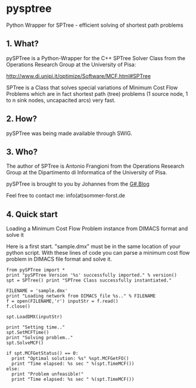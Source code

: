 # pysptree
Python Wrapper for SPTree - efficient solving of shortest path problems

## 1. What?
pySPTree is a Python-Wrapper for the C++ SPTree Solver Class from the Operations Research Group at the University of Pisa:

http://www.di.unipi.it/optimize/Software/MCF.html#SPTree

SPTree is a Class that solves special variations of Minimum Cost Flow Problems which are in fact shortest path (tree) problems (1 source node, 1 to n sink nodes, uncapacited arcs) very fast.

## 2. How?
pySPTree was being made available through SWIG.

## 3. Who?
The author of SPTree is Antonio Frangioni from the Operations Research Group at the Dipartimento di Informatica of the University of Pisa.

pySPTree is brought to you by Johannes from the [G#.Blog](http://www.sommer-forst.de/blog)

Feel free to contact me: info(at)sommer-forst.de

## 4. Quick start
Loading a Minimum Cost Flow Problem instance from DIMACS format and solve it

Here is a first start. "sample.dmx" must be in the same location of your python script. With these lines of code you can parse a minimum cost flow problem in DIMACS file format and solve it.

```
from pySPTree import * 
print "pySPTree Version '%s' successfully imported." % version() 
spt = SPTree() print "SPTree Class successfully instantiated." 

FILENAME = 'sample.dmx' 
print "Loading network from DIMACS file %s.." % FILENAME 
f = open(FILENAME,'r') inputStr = f.read() 
f.close() 

spt.LoadDMX(inputStr)

print "Setting time.." 
spt.SetMCFTime() 
print "Solving problem.." 
spt.SolveMCF() 

if spt.MCFGetStatus() == 0: 
  print "Optimal solution: %s" %spt.MCFGetFO() 
  print "Time elapsed: %s sec " %(spt.TimeMCF()) 
else: 
  print "Problem unfeasible!" 
  print "Time elapsed: %s sec " %(spt.TimeMCF()) 
```
